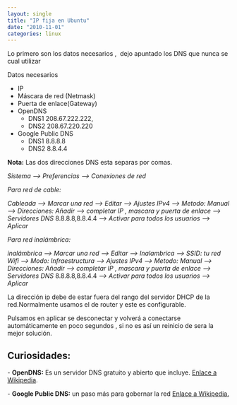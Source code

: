 ```yaml
---
layout: single
title: "IP fija en Ubuntu"
date: "2010-11-01"
categories: linux
---
```


Lo primero son los datos necesarios ,  dejo apuntado los DNS que nunca se cual utilizar

Datos necesarios

- IP
- Máscara de red (Netmask)
- Puerta de enlace(Gateway)
- OpenDNS
    - DNS1 208.67.222.222,
    - DNS2 208.67.220.220
- Google Public DNS
    - DNS1 8.8.8.8
    - DNS2 8.8.4.4

**Nota:** Las dos direcciones DNS esta separas por comas.

_Sistema –> Preferencias –> Conexiones de red_

_Para red de cable:_

_Cableada_ _–> Marcar una red_ _–> Editar_ _–>_ _Ajustes IPv4_ _–> Metodo: Manual_ _–> Direcciones: Añadir_ _–> completar IP , mascara y puerta de enlace_ _–> Servidores DNS_ 8.8.8.8,8.8.4.4 _–> Activar para todos los usuarios_ _–> Aplicar_

_Para red inalámbrica:_

_inalámbrica_ _–> Marcar una red_ _–> Editar_ _–> Inalambrica_ _–> SSID: tu red Wifi_ _–> Modo: Infraestructura_ _–>_ _Ajustes IPv4_ _–> Metodo: Manual_ _–> Direcciones: Añadir_ _–> completar IP , mascara y puerta de enlace_ _–> Servidores DNS_ 8.8.8.8,8.8.4.4 _–> Activar para todos los usuarios_ _–> Aplicar_

La dirección ip debe de estar fuera del rango del servidor DHCP de la red.Normalmente usamos el de router y este es configurable.

Pulsamos en aplicar se desconectar y volverá a conectarse automáticamente en poco segundos , si no es así un reinicio de sera la mejor solución.

## Curiosidades:

\- **OpenDNS:** Es un servidor DNS gratuito y abierto que incluye. [Enlace a Wikipedia](https://es.wikipedia.org/wiki/OpenDNS).

\- **Google Public DNS:** un paso más para gobernar la red [Enlace a Wikipedia.](https://es.wikipedia.org/wiki/Google_Public_DNS)
